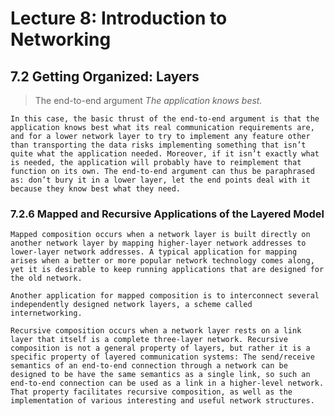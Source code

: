 # Lecture 8: Introduction to Networking

## 7.2 Getting Organized: Layers

> The end-to-end argument
*The application knows best.*
> 

    In this case, the basic thrust of the end-to-end argument is that the application knows best what its real communication requirements are, and for a lower network layer to try to implement any feature other than transporting the data risks implementing something that isn’t quite what the application needed. Moreover, if it isn’t exactly what is needed, the application will probably have to reimplement that function on its own. The end-to-end argument can thus be paraphrased as: don’t bury it in a lower layer, let the end points deal with it because they know best what they need.

### 7.2.6 Mapped and Recursive Applications of the Layered Model

    Mapped composition occurs when a network layer is built directly on another network layer by mapping higher-layer network addresses to lower-layer network addresses. A typical application for mapping arises when a better or more popular network technology comes along, yet it is desirable to keep running applications that are designed for the old network.

    Another application for mapped composition is to interconnect several independently designed network layers, a scheme called internetworking.

    Recursive composition occurs when a network layer rests on a link layer that itself is a complete three-layer network. Recursive composition is not a general property of layers, but rather it is a specific property of layered communication systems: The send/receive semantics of an end-to-end connection through a network can be designed to be have the same semantics as a single link, so such an end-to-end connection can be used as a link in a higher-level network. That property facilitates recursive composition, as well as the implementation of various interesting and useful network structures.